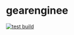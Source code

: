 # gearenginee

[![test build](https://github.com/arshavirmirzakhani/gearengine/actions/workflows/test_build.yml/badge.svg)](https://github.com/arshavirmirzakhani/gearengine/actions/workflows/test_build.yml)
